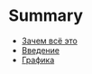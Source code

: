 # Summary

* [Зачем всё это](README.md)
* [Введение](modules/01-introduction.md)
* [Графика](modules/02-canvas.md)

